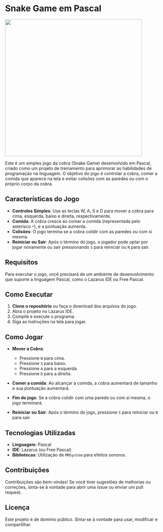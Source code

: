 # Snake Game em Pascal

<img src="https://github.com/user-attachments/assets/391b6360-6dda-4c3f-aa4a-4f6ce6262690" style="width: 450px;" />

Este é um simples jogo da cobra (Snake Game) desenvolvido em Pascal, criado como um projeto de treinamento para aprimorar as habilidades de programação na linguagem. O objetivo do jogo é controlar a cobra, comer a comida que aparece na tela e evitar colisões com as paredes ou com o próprio corpo da cobra.

## Características do Jogo

- **Controles Simples**: Use as teclas W, A, S e D para mover a cobra para cima, esquerda, baixo e direita, respectivamente.
- **Comida**: A cobra cresce ao comer a comida (representada pelo asterisco `*`), e a pontuação aumenta.
- **Colisões**: O jogo termina se a cobra colidir com as paredes ou com si mesma.
- **Reiniciar ou Sair**: Após o término do jogo, o jogador pode optar por jogar novamente ou sair pressionando `S` para reiniciar ou `N` para sair.

## Requisitos

Para executar o jogo, você precisará de um ambiente de desenvolvimento que suporte a linguagem Pascal, como o Lazarus IDE ou Free Pascal. 

## Como Executar

1. **Clone o repositório** ou faça o download dos arquivos do jogo.
2. Abra o projeto no Lazarus IDE.
3. Compile e execute o programa.
4. Siga as instruções na tela para jogar.

## Como Jogar

- **Mover a Cobra**:
  - Pressione `W` para cima.
  - Pressione `S` para baixo.
  - Pressione `A` para a esquerda.
  - Pressione `D` para a direita.

- **Comer a comida**: Ao alcançar a comida, a cobra aumentará de tamanho e sua pontuação aumentará.
- **Fim do jogo**: Se a cobra colidir com uma parede ou com si mesma, o jogo terminará.
- **Reiniciar ou Sair**: Após o término do jogo, pressione `S` para reiniciar ou `N` para sair.

## Tecnologias Utilizadas

- **Linguagem**: Pascal
- **IDE**: Lazarus (ou Free Pascal)
- **Bibliotecas**: Utilização de `MMSystem` para efeitos sonoros.

## Contribuições

Contribuições são bem-vindas! Se você tiver sugestões de melhorias ou correções, sinta-se à vontade para abrir uma issue ou enviar um pull request.

## Licença

Este projeto é de domínio público. Sinta-se à vontade para usar, modificar e compartilhar.
